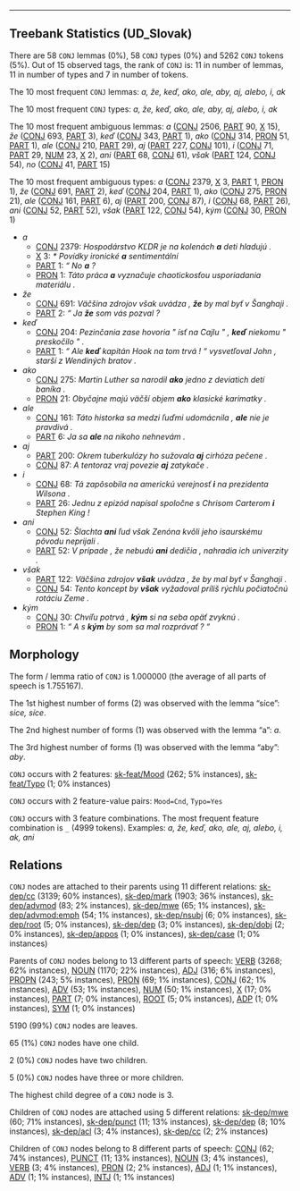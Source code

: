 

--------------------------------------------------------------------------------

## Treebank Statistics (UD_Slovak)

There are 58 `CONJ` lemmas (0%), 58 `CONJ` types (0%) and 5262 `CONJ` tokens (5%).
Out of 15 observed tags, the rank of `CONJ` is: 11 in number of lemmas, 11 in number of types and 7 in number of tokens.

The 10 most frequent `CONJ` lemmas: <em>a, že, keď, ako, ale, aby, aj, alebo, i, ak</em>

The 10 most frequent `CONJ` types:  <em>a, že, keď, ako, ale, aby, aj, alebo, i, ak</em>

The 10 most frequent ambiguous lemmas: <em>a</em> ([CONJ]() 2506, [PART]() 90, [X]() 15), <em>že</em> ([CONJ]() 693, [PART]() 3), <em>keď</em> ([CONJ]() 343, [PART]() 1), <em>ako</em> ([CONJ]() 314, [PRON]() 51, [PART]() 1), <em>ale</em> ([CONJ]() 210, [PART]() 29), <em>aj</em> ([PART]() 227, [CONJ]() 101), <em>i</em> ([CONJ]() 71, [PART]() 29, [NUM]() 23, [X]() 2), <em>ani</em> ([PART]() 68, [CONJ]() 61), <em>však</em> ([PART]() 124, [CONJ]() 54), <em>no</em> ([CONJ]() 41, [PART]() 15)

The 10 most frequent ambiguous types:  <em>a</em> ([CONJ]() 2379, [X]() 3, [PART]() 1, [PRON]() 1), <em>že</em> ([CONJ]() 691, [PART]() 2), <em>keď</em> ([CONJ]() 204, [PART]() 1), <em>ako</em> ([CONJ]() 275, [PRON]() 21), <em>ale</em> ([CONJ]() 161, [PART]() 6), <em>aj</em> ([PART]() 200, [CONJ]() 87), <em>i</em> ([CONJ]() 68, [PART]() 26), <em>ani</em> ([CONJ]() 52, [PART]() 52), <em>však</em> ([PART]() 122, [CONJ]() 54), <em>kým</em> ([CONJ]() 30, [PRON]() 1)


* <em>a</em>
  * [CONJ]() 2379: <em>Hospodárstvo KĽDR je na kolenách <b>a</b> deti hladujú .</em>
  * [X]() 3: <em>* Povídky ironické <b>a</b> sentimentální</em>
  * [PART]() 1: <em>“ No <b>a</b> ?</em>
  * [PRON]() 1: <em>Táto práca <b>a</b> vyznačuje chaotickosťou usporiadania materiálu .</em>
* <em>že</em>
  * [CONJ]() 691: <em>Väčšina zdrojov však uvádza , <b>že</b> by mal byť v Šanghaji .</em>
  * [PART]() 2: <em>“ Ja <b>že</b> som vás pozval ?</em>
* <em>keď</em>
  * [CONJ]() 204: <em>Pezinčania zase hovoria " ísť na Cajlu " , <b>keď</b> niekomu " preskočilo " .</em>
  * [PART]() 1: <em>“ Ale <b>keď</b> kapitán Hook na tom trvá ! “ vysvetľoval John , starší z Wendiných bratov .</em>
* <em>ako</em>
  * [CONJ]() 275: <em>Martin Luther sa narodil <b>ako</b> jedno z deviatich detí baníka .</em>
  * [PRON]() 21: <em>Obyčajne majú väčší objem <b>ako</b> klasické karimatky .</em>
* <em>ale</em>
  * [CONJ]() 161: <em>Táto historka sa medzi ľuďmi udomácnila , <b>ale</b> nie je pravdivá .</em>
  * [PART]() 6: <em>Ja sa <b>ale</b> na nikoho nehnevám .</em>
* <em>aj</em>
  * [PART]() 200: <em>Okrem tuberkulózy ho sužovala <b>aj</b> cirhóza pečene .</em>
  * [CONJ]() 87: <em>A tentoraz vraj povezie <b>aj</b> zatykače .</em>
* <em>i</em>
  * [CONJ]() 68: <em>Tá zapôsobila na americkú verejnosť <b>i</b> na prezidenta Wilsona .</em>
  * [PART]() 26: <em>Jednu z epizód napísal spoločne s Chrisom Carterom <b>i</b> Stephen King !</em>
* <em>ani</em>
  * [CONJ]() 52: <em>Šlachta <b>ani</b> ľud však Zenóna kvôli jeho isaurskému pôvodu neprijali .</em>
  * [PART]() 52: <em>V prípade , že nebudú <b>ani</b> dedičia , nahradia ich univerzity .</em>
* <em>však</em>
  * [PART]() 122: <em>Väčšina zdrojov <b>však</b> uvádza , že by mal byť v Šanghaji .</em>
  * [CONJ]() 54: <em>Tento koncept by <b>však</b> vyžadoval príliš rýchlu počiatočnú rotáciu Zeme .</em>
* <em>kým</em>
  * [CONJ]() 30: <em>Chvíľu potrvá , <b>kým</b> si na seba opäť zvyknú .</em>
  * [PRON]() 1: <em>“ A s <b>kým</b> by som sa mal rozprávať ? “</em>

## Morphology

The form / lemma ratio of `CONJ` is 1.000000 (the average of all parts of speech is 1.755167).

The 1st highest number of forms (2) was observed with the lemma “síce”: <em>sice, síce</em>.

The 2nd highest number of forms (1) was observed with the lemma “a”: <em>a</em>.

The 3rd highest number of forms (1) was observed with the lemma “aby”: <em>aby</em>.

`CONJ` occurs with 2 features: [sk-feat/Mood]() (262; 5% instances), [sk-feat/Typo]() (1; 0% instances)

`CONJ` occurs with 2 feature-value pairs: `Mood=Cnd`, `Typo=Yes`

`CONJ` occurs with 3 feature combinations.
The most frequent feature combination is `_` (4999 tokens).
Examples: <em>a, že, keď, ako, ale, aj, alebo, i, ak, ani</em>


## Relations

`CONJ` nodes are attached to their parents using 11 different relations: [sk-dep/cc]() (3139; 60% instances), [sk-dep/mark]() (1903; 36% instances), [sk-dep/advmod]() (83; 2% instances), [sk-dep/mwe]() (65; 1% instances), [sk-dep/advmod:emph]() (54; 1% instances), [sk-dep/nsubj]() (6; 0% instances), [sk-dep/root]() (5; 0% instances), [sk-dep/dep]() (3; 0% instances), [sk-dep/dobj]() (2; 0% instances), [sk-dep/appos]() (1; 0% instances), [sk-dep/case]() (1; 0% instances)

Parents of `CONJ` nodes belong to 13 different parts of speech: [VERB]() (3268; 62% instances), [NOUN]() (1170; 22% instances), [ADJ]() (316; 6% instances), [PROPN]() (243; 5% instances), [PRON]() (69; 1% instances), [CONJ]() (62; 1% instances), [ADV]() (53; 1% instances), [NUM]() (50; 1% instances), [X]() (17; 0% instances), [PART]() (7; 0% instances), [ROOT]() (5; 0% instances), [ADP]() (1; 0% instances), [SYM]() (1; 0% instances)

5190 (99%) `CONJ` nodes are leaves.

65 (1%) `CONJ` nodes have one child.

2 (0%) `CONJ` nodes have two children.

5 (0%) `CONJ` nodes have three or more children.

The highest child degree of a `CONJ` node is 3.

Children of `CONJ` nodes are attached using 5 different relations: [sk-dep/mwe]() (60; 71% instances), [sk-dep/punct]() (11; 13% instances), [sk-dep/dep]() (8; 10% instances), [sk-dep/acl]() (3; 4% instances), [sk-dep/cc]() (2; 2% instances)

Children of `CONJ` nodes belong to 8 different parts of speech: [CONJ]() (62; 74% instances), [PUNCT]() (11; 13% instances), [NOUN]() (3; 4% instances), [VERB]() (3; 4% instances), [PRON]() (2; 2% instances), [ADJ]() (1; 1% instances), [ADV]() (1; 1% instances), [INTJ]() (1; 1% instances)

